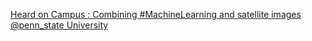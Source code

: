 [Heard on Campus : Combining #MachineLearning and satellite images   @penn_state University](https://qi.tc/qi/111350)